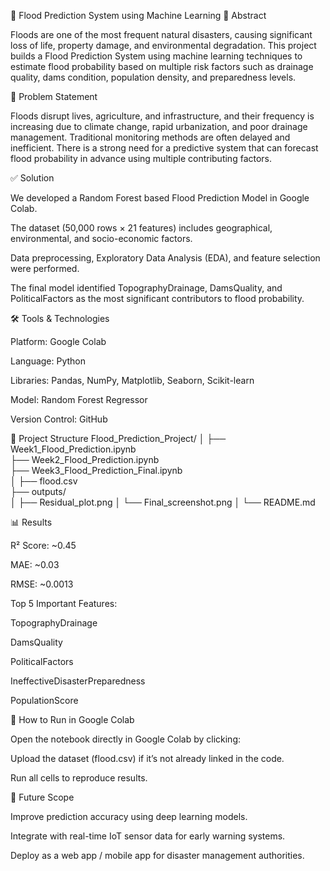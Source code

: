 🌊 Flood Prediction System using Machine Learning
📌 Abstract

Floods are one of the most frequent natural disasters, causing significant loss of life, property damage, and environmental degradation. This project builds a Flood Prediction System using machine learning techniques to estimate flood probability based on multiple risk factors such as drainage quality, dams condition, population density, and preparedness levels.

🎯 Problem Statement

Floods disrupt lives, agriculture, and infrastructure, and their frequency is increasing due to climate change, rapid urbanization, and poor drainage management. Traditional monitoring methods are often delayed and inefficient. There is a strong need for a predictive system that can forecast flood probability in advance using multiple contributing factors.

✅ Solution

We developed a Random Forest based Flood Prediction Model in Google Colab.

The dataset (50,000 rows × 21 features) includes geographical, environmental, and socio-economic factors.

Data preprocessing, Exploratory Data Analysis (EDA), and feature selection were performed.

The final model identified TopographyDrainage, DamsQuality, and PoliticalFactors as the most significant contributors to flood probability.

🛠️ Tools & Technologies

Platform: Google Colab

Language: Python

Libraries: Pandas, NumPy, Matplotlib, Seaborn, Scikit-learn

Model: Random Forest Regressor

Version Control: GitHub

📂 Project Structure
Flood_Prediction_Project/
│
├── Week1_Flood_Prediction.ipynb   
├── Week2_Flood_Prediction.ipynb   
├── Week3_Flood_Prediction_Final.ipynb   
│
├── flood.csv                      
├── outputs/                       
│    ├── Residual_plot.png
│    └── Final_screenshot.png
│
└── README.md

📊 Results

R² Score: ~0.45

MAE: ~0.03

RMSE: ~0.0013

Top 5 Important Features:

TopographyDrainage

DamsQuality

PoliticalFactors

IneffectiveDisasterPreparedness

PopulationScore

🚀 How to Run in Google Colab

Open the notebook directly in Google Colab by clicking:


Upload the dataset (flood.csv) if it’s not already linked in the code.

Run all cells to reproduce results.

🔮 Future Scope

Improve prediction accuracy using deep learning models.

Integrate with real-time IoT sensor data for early warning systems.

Deploy as a web app / mobile app for disaster management authorities.
